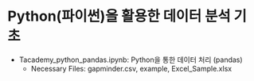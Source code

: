 # Python(파이썬)을 활용한 데이터 분석 기초

- Tacademy_python_pandas.ipynb: Python을 통한 데이터 처리 (pandas)
  - Necessary Files: gapminder.csv, example, Excel_Sample.xlsx
